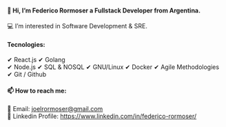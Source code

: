 <h4> 👋 Hi, I’m <strong> Federico Rormoser </strong> a <strong/> Fullstack Developer </strong> from Argentina. </h4>


💻 I’m interested in Software Development & SRE.
<div>
<h4> Tecnologies: </h4>

✔ React.js 
✔ Golang  
✔ Node.js 
✔ SQL & NOSQL 
✔ GNU/Linux 
✔ Docker 
✔ Agile Methodologies 
✔ Git / Github 
</div>
<h4> 📫 How to reach me:</h4>

📧 Email: joelrormoser@gmail.com <br> 💼 Linkedin Profile: https://www.linkedin.com/in/federico-rormoser/  <br>

<!---
frormoser/frormoser is a ✨ special ✨ repository because its `README.md` (this file) appears on your GitHub profile.
You can click the Preview link to take a look at your changes.
--->
